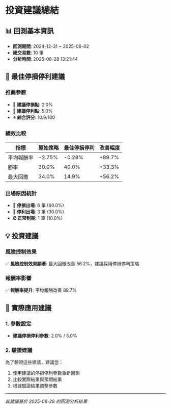 # 投資建議總結

## 📊 回測基本資訊
- **回測期間**: 2024-12-31 ~ 2025-06-02
- **總交易數**: 10 筆
- **分析時間**: 2025-08-28 13:21:44

## 🎯 最佳停損停利建議

### 推薦參數
- **🔻 建議停損點**: 2.0%
- **🔺 建議停利點**: 5.0%
- **⭐ 綜合評分**: 10.9/100

### 績效比較
| 指標 | 原始策略 | 最佳停損停利 | 改善幅度 |
|------|----------|-------------|----------|
| 平均報酬率 | -2.75% | -0.28% | +89.7% |
| 勝率 | 30.0% | 40.0% | +33.3% |
| 最大回撤 | 34.0% | 14.9% | +56.2% |

### 出場原因統計
- **🔻 停損出場**: 6 筆 (60.0%)
- **🔺 停利出場**: 3 筆 (30.0%)
- **⏰ 正常到期**: 1 筆 (10.0%)

## 💡 投資建議

### 風險控制效果
✅ **風險控制效果顯著**: 最大回撤改善 56.2%，建議採用停損停利策略

### 報酬率影響
✅ **報酬率提升**: 平均報酬改善 89.7%

## 🚀 實際應用建議

### 1. 參數設定
- **建議停損停利參數**: 2.0% / 5.0%

### 2. 驗證建議
為了驗證這些建議，建議您：
1. 使用建議的停損停利參數重新回測
2. 比較實際結果與預期結果
3. 根據驗證結果調整參數

---
*此建議基於 2025-08-28 的回測分析結果*
